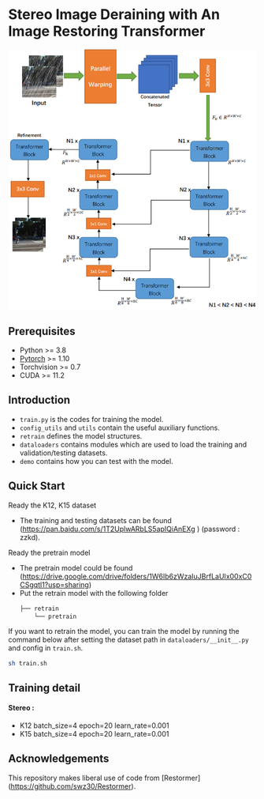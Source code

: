 # Stereo Image Deraining with An Image Restoring Transformer

![alt text](./demo/pipeline.png)

## Prerequisites
- Python >= 3.8  
- [Pytorch](https://pytorch.org/) >= 1.10  
- Torchvision >= 0.7  
- CUDA >= 11.2

## Introduction
- ```train.py``` is the codes for training the model.
- ```config_utils``` and ```utils``` contain the useful auxiliary functions.
- ```retrain``` defines the model structures.
- ```dataloaders``` contains modules which are used to load the training and validation/testing datasets.
- ```demo``` contains how you can test with the model.


## Quick Start

Ready the K12, K15 dataset

 - The training and testing datasets can be found (https://pan.baidu.com/s/1T2UplwARbLS5apIQiAnEXg
) (password : zzkd).

Ready the pretrain model
 - The pretrain model could be found (https://drive.google.com/drive/folders/1W6Ib6zWzaIuJBrfLaUIx00xC0CSgqtl1?usp=sharing)
 - Put the retrain model with the following folder
    ```
    ├── retrain
        └── pretrain
    ```



If you want to retrain the model, you can train the model by running the command below after setting the dataset path in ```dataloaders/__init__.py``` and config in ```train.sh```.

```bash
sh train.sh
```


## Training detail
#### Stereo :
   - K12 batch_size=4 epoch=20 learn_rate=0.001
   - K15 batch_size=4 epoch=20 learn_rate=0.001



## Acknowledgements
This repository makes liberal use of code from [Restormer] (https://github.com/swz30/Restormer).